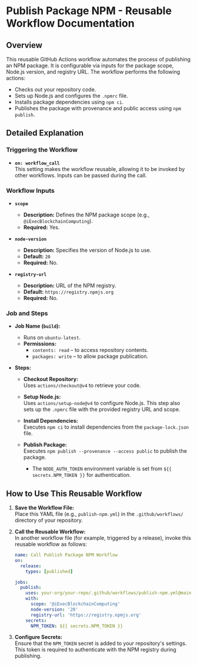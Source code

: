 # Publish Package NPM - Reusable Workflow Documentation

## Overview

This reusable GitHub Actions workflow automates the process of publishing an NPM package. It is configurable via inputs for the package scope, Node.js version, and registry URL. The workflow performs the following actions:

- Checks out your repository code.
- Sets up Node.js and configures the `.npmrc` file.
- Installs package dependencies using `npm ci`.
- Publishes the package with provenance and public access using `npm publish`.

## Detailed Explanation

### Triggering the Workflow

- **`on: workflow_call`**  
  This setting makes the workflow reusable, allowing it to be invoked by other workflows. Inputs can be passed during the call.

### Workflow Inputs

- **`scope`**
    - **Description:** Defines the NPM package scope (e.g., `@iExecBlockchainComputing`).
    - **Required:** Yes.

- **`node-version`**
    - **Description:** Specifies the version of Node.js to use.
    - **Default:** `20`
    - **Required:** No.

- **`registry-url`**
    - **Description:** URL of the NPM registry.
    - **Default:** `https://registry.npmjs.org`
    - **Required:** No.

### Job and Steps

- **Job Name (`build`):**
    - Runs on `ubuntu-latest`.
    - **Permissions:**
        - `contents: read` – to access repository contents.
        - `packages: write` – to allow package publication.

- **Steps:**
    - **Checkout Repository:**  
      Uses `actions/checkout@v4` to retrieve your code.

    - **Setup Node.js:**  
      Uses `actions/setup-node@v4` to configure Node.js. This step also sets up the `.npmrc` file with the provided registry URL and scope.

    - **Install Dependencies:**  
      Executes `npm ci` to install dependencies from the `package-lock.json` file.

    - **Publish Package:**  
      Executes `npm publish --provenance --access public` to publish the package.
        - The `NODE_AUTH_TOKEN` environment variable is set from `${{ secrets.NPM_TOKEN }}` for authentication.

## How to Use This Reusable Workflow

1. **Save the Workflow File:**  
   Place this YAML file (e.g., `publish-npm.yml`) in the `.github/workflows/` directory of your repository.

2. **Call the Reusable Workflow:**  
   In another workflow file (for example, triggered by a release), invoke this reusable workflow as follows:

   ```yaml
   name: Call Publish Package NPM Workflow
   on:
     release:
       types: [published]

   jobs:
     publish:
       uses: your-org/your-repo/.github/workflows/publish-npm.yml@main
       with:
         scope: '@iExecBlockchainComputing'
         node-version: '20'
         registry-url: 'https://registry.npmjs.org'
       secrets:
         NPM_TOKEN: ${{ secrets.NPM_TOKEN }}
   ```

3. **Configure Secrets:**  
   Ensure that the `NPM_TOKEN` secret is added to your repository's settings. This token is required to authenticate with the NPM registry during publishing.
